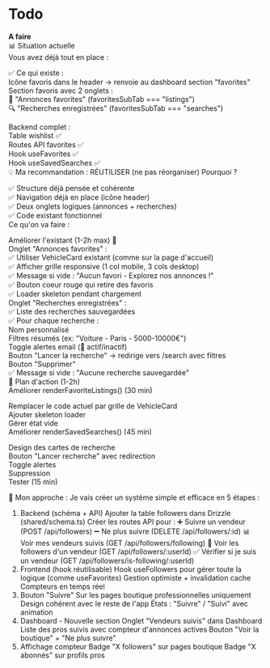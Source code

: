 # Todo

**A faire**  
📊 Situation actuelle  
Vous avez déjà tout en place :  

✅ Ce qui existe :  
Icône favoris dans le header → renvoie au dashboard section "favorites"
Section favoris avec 2 onglets :  
📄 "Annonces favorites" (favoritesSubTab === "listings")  
🔍 "Recherches enregistrées" (favoritesSubTab === "searches")  

Backend complet :  
Table wishlist ✅  
Routes API favorites ✅  
Hook useFavorites ✅  
Hook useSavedSearches ✅  
💡 Ma recommandation : RÉUTILISER (ne pas réorganiser)
Pourquoi ?  

✅ Structure déjà pensée et cohérente  
✅ Navigation déjà en place (icône header)  
✅ Deux onglets logiques (annonces + recherches)  
✅ Code existant fonctionnel  
Ce qu'on va faire :  

Améliorer l'existant (1-2h max) 🚀  
Onglet "Annonces favorites" :  
✅ Utiliser VehicleCard existant (comme sur la page d'accueil)  
✅ Afficher grille responsive (1 col mobile, 3 cols desktop)  
✅ Message si vide : "Aucun favori - Explorez nos annonces !"  
✅ Bouton coeur rouge qui retire des favoris  
✅ Loader skeleton pendant chargement  
Onglet "Recherches enregistrées" :  
✅ Liste des recherches sauvegardées  
✅ Pour chaque recherche :  
Nom personnalisé  
Filtres résumés (ex: "Voiture - Paris - 5000-10000€")  
Toggle alertes email (🔔 actif/inactif)  
Bouton "Lancer la recherche" → redirige vers /search avec filtres  
Bouton "Supprimer"  
✅ Message si vide : "Aucune recherche sauvegardée"  
🎯 Plan d'action (1-2h)  
Améliorer renderFavoriteListings() (30 min)  

Remplacer le code actuel par grille de VehicleCard  
Ajouter skeleton loader  
Gérer état vide  
Améliorer renderSavedSearches() (45 min)  

Design des cartes de recherche  
Bouton "Lancer recherche" avec redirection  
Toggle alertes  
Suppression  
Tester (15 min)  


🎯 Mon approche :
Je vais créer un système simple et efficace en 5 étapes :

1. Backend (schéma + API)
Ajouter la table followers dans Drizzle (shared/schema.ts)
Créer les routes API pour :
➕ Suivre un vendeur (POST /api/followers)
➖ Ne plus suivre (DELETE /api/followers/:id)
📊 Voir mes vendeurs suivis (GET /api/followers/following)
👥 Voir les followers d'un vendeur (GET /api/followers/:userId)
✅ Vérifier si je suis un vendeur (GET /api/followers/is-following/:userId)
2. Frontend (hook réutilisable)
Hook useFollowers pour gérer toute la logique (comme useFavorites)
Gestion optimiste + invalidation cache
Compteurs en temps réel
3. Bouton "Suivre"
Sur les pages boutique professionnelles uniquement
Design cohérent avec le reste de l'app
États : "Suivre" / "Suivi" avec animation
4. Dashboard - Nouvelle section
Onglet "Vendeurs suivis" dans Dashboard
Liste des pros suivis avec compteur d'annonces actives
Bouton "Voir la boutique" + "Ne plus suivre"
5. Affichage compteur
Badge "X followers" sur pages boutique
Badge "X abonnés" sur profils pros